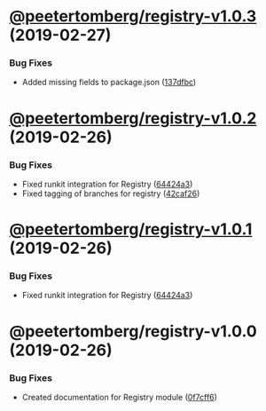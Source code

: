 # [@peetertomberg/registry-v1.0.3](https://github.com/peeter-tomberg/npm.git/compare/@peetertomberg/registry-v1.0.2...@peetertomberg/registry-v1.0.3) (2019-02-27)


### Bug Fixes

* Added missing fields to package.json ([137dfbc](https://github.com/peeter-tomberg/npm.git/commit/137dfbc))

# [@peetertomberg/registry-v1.0.2](https://github.com/peeter-tomberg/npm.git/compare/@peetertomberg/registry-v1.0.1...@peetertomberg/registry-v1.0.2) (2019-02-26)


### Bug Fixes

* Fixed runkit integration for Registry ([64424a3](https://github.com/peeter-tomberg/npm.git/commit/64424a3))
* Fixed tagging of branches for registry ([42caf26](https://github.com/peeter-tomberg/npm.git/commit/42caf26))

# [@peetertomberg/registry-v1.0.1](https://github.com/peeter-tomberg/npm.git/compare/v1.0.0...v1.0.1) (2019-02-26)


### Bug Fixes

* Fixed runkit integration for Registry ([64424a3](https://github.com/peeter-tomberg/npm.git/commit/64424a3))

# @peetertomberg/registry-v1.0.0 (2019-02-26)


### Bug Fixes

* Created documentation for Registry module ([0f7cff6](https://github.com/peeter-tomberg/npm.git/commit/0f7cff6))
